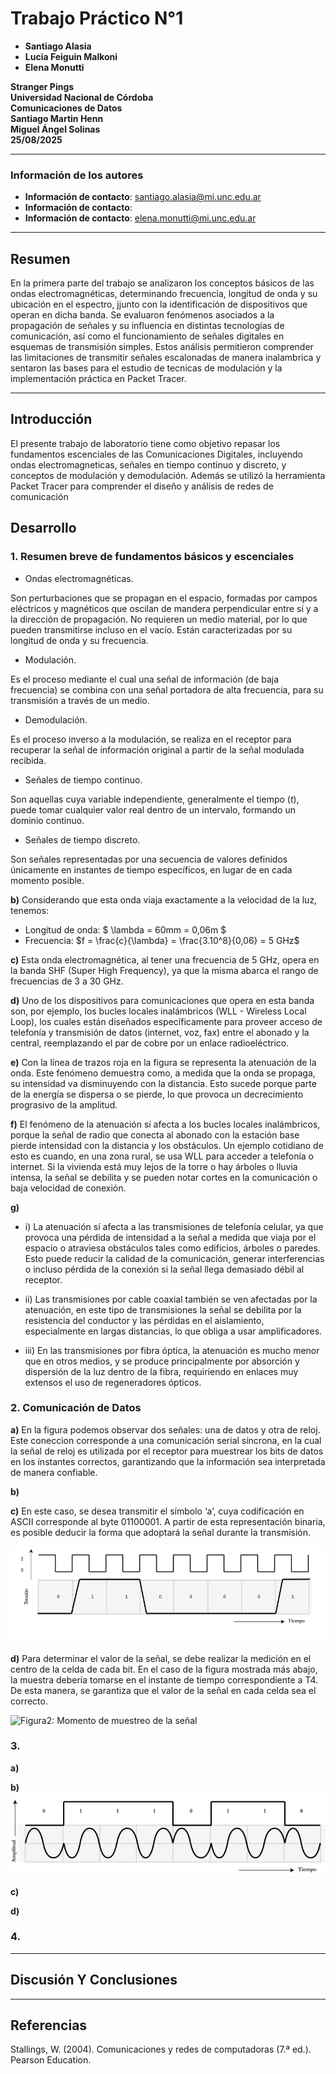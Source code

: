 # Trabajo Práctico N°1

- **Santiago Alasia**
- **Lucia Feiguin Malkoni**
- **Elena Monutti**

**Stranger Pings** </br>
**Universidad Nacional de Córdoba**</br>
**Comunicaciones de Datos**</br>
**Santiago Martin Henn** </br>
**Miguel Ángel Solinas**</br>
**25/08/2025**

---

### Información de los autores
 
- **Información de contacto**: santiago.alasia@mi.unc.edu.ar 
- **Información de contacto**: 
- **Información de contacto**: elena.monutti@mi.unc.edu.ar

---

## Resumen

En la primera parte del trabajo se analizaron los conceptos básicos de las ondas electromagnéticas, determinando frecuencia, longitud de onda y su ubicación en el espectro, jjunto con la identificación de dispositivos que operan en dicha banda. Se evaluaron fenómenos asociados a la propagación de señales y su influencia en distintas tecnologías de comunicación, así como el funcionamiento de señales digitales en esquemas de transmisión simples. Estos análisis permitieron comprender las limitaciones de transmitir señales escalonadas de manera inalambrica y sentaron las bases para el estudio de tecnicas de modulación y la implementación práctica en Packet Tracer. 


---

## Introducción

El presente trabajo de laboratorio tiene como objetivo repasar los fundamentos escenciales de las Comunicaciones Digitales, incluyendo ondas electromagneticas, señales en tiempo continuo y discreto, y conceptos de modulación y demodulación. Además se utilizó la herramienta Packet Tracer para comprender el diseño y análisis de redes de comunicación 


## Desarrollo

### 1. Resumen breve de fundamentos básicos y escenciales

- Ondas electromagnéticas.

 Son perturbaciones que se propagan en el espacio, formadas por campos eléctricos y magnéticos que oscilan de mandera perpendicular entre sí y a la dirección de propagación. No requieren un medio material, por lo que pueden transmitirse incluso en el vacío. Están caracterizadas por su longitud de onda y su frecuencia.

- Modulación.

Es el proceso mediante el cual una señal de información (de baja frecuencia) se combina con una señal portadora de alta frecuencia, para su transmisión a través de un medio.

- Demodulación.

Es el proceso inverso a la modulación, se realiza en el receptor para recuperar la señal de información original a partir de la señal modulada recibida.

- Señales de tiempo continuo.

Son aquellas cuya variable independiente, generalmente el tiempo (*t*), puede tomar cualquier valor real dentro de un intervalo, formando un dominio continuo.

- Señales de tiempo discreto.

Son señales representadas por una secuencia de valores definidos únicamente en instantes de tiempo específicos, en lugar de en cada momento posible.

**b)** Considerando que esta onda viaja exactamente a la velocidad de la luz, tenemos:
- Longitud de onda: $ \lambda = 60mm = 0,06m $
- Frecuencia: $f = \frac{c}{\lambda} = \frac{3.10^8}{0,06} = 5 GHz$

**c)** Esta onda electromagnética, al tener una frecuencia de 5 GHz, opera en la banda SHF (Super High Frequency), ya que la misma abarca el rango de frecuencias de 3 a 30 GHz.

**d)** Uno de los dispositivos para comunicaciones que opera en esta banda son, por ejemplo, los bucles locales inalámbricos (WLL - Wireless Local Loop), los cuales están diseñados específicamente para proveer acceso de telefonía y transmisión de datos (internet, voz, fax) entre el abonado y la central, reemplazando el par de cobre por un enlace radioeléctrico.

**e)** Con la línea de trazos roja en la figura se representa la atenuación de la onda. Este fenómeno demuestra como, a medida que la onda se propaga, su intensidad va disminuyendo con la distancia. Esto sucede porque parte de la energía se dispersa o se pierde, lo que provoca un decrecimiento prograsivo de la amplitud.

**f)** El fenómeno de la atenuación sí afecta a los bucles locales inalámbricos, porque la señal de radio que conecta al abonado con la estación base pierde intensidad con la distancia y los obstáculos. Un ejemplo cotidiano de esto es cuando, en una zona rural, se usa WLL para acceder a telefonía o internet. Si la vivienda está muy lejos de la torre o hay árboles o lluvia intensa, la señal se debilita y se pueden notar cortes en la comunicación o baja velocidad de conexión.

**g)** 
- i) La atenuación sí afecta a las transmisiones de telefonía celular, ya que provoca una pérdida de intensidad a la señal a medida que viaja por el espacio o atraviesa obstáculos tales como edificios, árboles o paredes. Esto puede reducir la calidad de la comunicación, generar interferencias o incluso pérdida de la conexión si la señal llega demasiado débil al receptor.

- ii) Las transmisiones por cable coaxial también se ven afectadas por la atenuación, en este tipo de transmisiones la señal se debilita por la resistencia del conductor y las pérdidas en el aislamiento, especialmente en largas distancias, lo que obliga a usar amplificadores.

- iii) En las transmisiones por fibra óptica, la atenuación es mucho menor que en otros medios, y se produce principalmente por absorción y dispersión de la luz dentro de la fibra, requiriendo en enlaces muy extensos el uso de regeneradores ópticos.

### 2. Comunicación de Datos
**a)** En la figura podemos observar dos señales: una de datos y otra de reloj. Este coneccion corresponde a una comunicación serial síncrona, en la cual la señal de reloj es utilizada por el receptor para muestrear los bits de datos en los instantes correctos, garantizando que la información sea interpretada de manera confiable. 

**b)** 

**c)** En este caso, se desea transmitir el símbolo ‘a’, cuya codificación en ASCII corresponde al byte 01100001. A partir de esta representación binaria, es posible deducir la forma que adoptará la señal durante la transmisión.

![Figura1: Codificación ASCII de la letra "a"](img/Figura1-Codificacion%20ASCII.drawio.png) 

**d)** Para determinar el valor de la señal, se debe realizar la medición en el centro de la celda de cada bit. En el caso de la figura mostrada más abajo, la muestra debería tomarse en el instante de tiempo correspondiente a T4. De esta manera, se garantiza que el valor de la señal en cada celda sea el correcto.

![Figura2: Momento de muestreo de la señal](img/Figura2-MuestreoDeLaSeñal.png)

### 3.
**a)**

**b)**
![Figura3: Modulación PSK](img/Figura3-ModulacionPSK.drawio.png)

**c)**

**d)**

### 4.

---

## Discusión Y Conclusiones

---

## Referencias

Stallings, W. (2004). Comunicaciones y redes de computadoras (7.ª ed.). Pearson Education.

